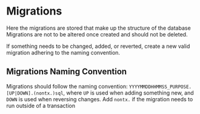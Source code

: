 # Migrations
Here the migrations are stored that make up the structure of the database
Migrations are not to be altered once created and should not be deleted.

If something needs to be changed, added, or reverted, create a new valid migration adhering to the naming convention.

## Migrations Naming Convention
Migrations should follow the naming convention: `YYYYMMDDHHMMSS_PURPOSE.[UP|DOWN].(nontx.)sql`, where `UP` is used when adding something new, and `DOWN` is used when reversing changes. Add `nontx.` if the migration needs to run outside of a transaction
